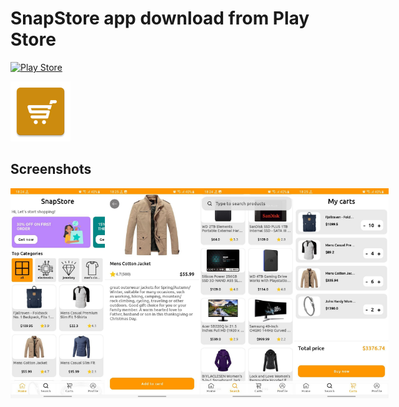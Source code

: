 # SnapStore app download from Play Store 
[![Play Store](https://upload.wikimedia.org/wikipedia/commons/7/78/Google_Play_Store_badge_EN.svg)](https://play.google.com/store/apps/details?id=com.bounce.snapstore) 


![AppIcon](app/src/main/res/mipmap-xhdpi/ic_launcher.webp)

## Screenshots

<div style="display: flex; justify-content: space-between;">
  <img src="images/home_fragment.jpg" alt="HomeFragment" style="width: 30%;">
  <img src="images/product_fragment.jpg" alt="ProductFragment" style="width: 30%;">
  <img src="images/search_fragment.jpg" alt="SearchFragment" style="width: 30%;">
  <img src="images/carts_fragment.jpg" alt="CartsFragment" style="width: 30%;">
</div>
